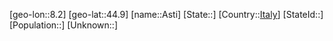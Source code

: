 ﻿---
location: [44.9,8.2]
type: City
tags:
- geo/City


SpocWebEntityId: 28908
isDeleted: false
confidential: public

---
[geo-lon::8.2]
[geo-lat::44.9]
[name::Asti]
[State::]
[Country::[Italy](geo/Continent/Europe/Italy.md)]
[StateId::]
[Population::]
[Unknown::]

